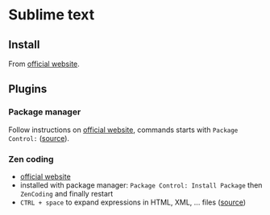 # Sublime text

## Install

From [official website](http://www.sublimetext.com/).

## Plugins

### Package manager

Follow instructions on [official website](http://wbond.net/sublime_packages/package_control), commands starts with `Package Control:` ([source](http://wbond.net/sublime_packages/package_control/usage)).

### Zen coding

* [official website](http://code.google.com/p/zen-coding/)
* installed with package manager: `Package Control: Install Package` then `ZenCoding` and finally restart
* `CTRL + space` to expand expressions in HTML, XML, ... files ([source](http://stackoverflow.com/questions/8639088/how-do-i-activate-the-zen-coding-key-bindings-in-sublime-text-2))
